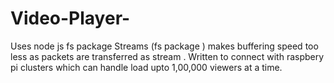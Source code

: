 # Video-Player-
Uses node js fs package 
Streams (fs package ) makes buffering speed too less as packets are transferred as stream .
Written to connect with raspbery pi clusters which can handle load upto 1,00,000 viewers at a time.
